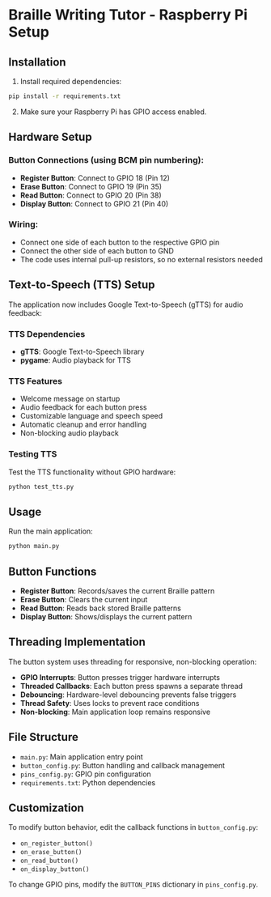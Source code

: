 # Braille Writing Tutor - Raspberry Pi Setup

## Installation

1. Install required dependencies:
```bash
pip install -r requirements.txt
```

2. Make sure your Raspberry Pi has GPIO access enabled.

## Hardware Setup

### Button Connections (using BCM pin numbering):
- **Register Button**: Connect to GPIO 18 (Pin 12)
- **Erase Button**: Connect to GPIO 19 (Pin 35)  
- **Read Button**: Connect to GPIO 20 (Pin 38)
- **Display Button**: Connect to GPIO 21 (Pin 40)

### Wiring:
- Connect one side of each button to the respective GPIO pin
- Connect the other side of each button to GND
- The code uses internal pull-up resistors, so no external resistors needed

## Text-to-Speech (TTS) Setup

The application now includes Google Text-to-Speech (gTTS) for audio feedback:

### TTS Dependencies
- **gTTS**: Google Text-to-Speech library
- **pygame**: Audio playback for TTS

### TTS Features
- Welcome message on startup
- Audio feedback for each button press
- Customizable language and speech speed
- Automatic cleanup and error handling
- Non-blocking audio playback

### Testing TTS
Test the TTS functionality without GPIO hardware:
```bash
python test_tts.py
```

## Usage

Run the main application:
```bash
python main.py
```

## Button Functions

- **Register Button**: Records/saves the current Braille pattern
- **Erase Button**: Clears the current input
- **Read Button**: Reads back stored Braille patterns
- **Display Button**: Shows/displays the current pattern

## Threading Implementation

The button system uses threading for responsive, non-blocking operation:

- **GPIO Interrupts**: Button presses trigger hardware interrupts
- **Threaded Callbacks**: Each button press spawns a separate thread
- **Debouncing**: Hardware-level debouncing prevents false triggers
- **Thread Safety**: Uses locks to prevent race conditions
- **Non-blocking**: Main application loop remains responsive

## File Structure

- `main.py`: Main application entry point
- `button_config.py`: Button handling and callback management
- `pins_config.py`: GPIO pin configuration
- `requirements.txt`: Python dependencies

## Customization

To modify button behavior, edit the callback functions in `button_config.py`:
- `on_register_button()`
- `on_erase_button()`
- `on_read_button()`
- `on_display_button()`

To change GPIO pins, modify the `BUTTON_PINS` dictionary in `pins_config.py`.